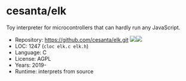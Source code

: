 # cesanta/elk

Toy interpreter for microcontrollers that can hardly run any JavaScript.

* Repository: https://github.com/cesanta/elk.git <img src="https://img.shields.io/github/stars/cesanta/elk?label=&style=flat-square" /><img src="https://img.shields.io/github/last-commit/cesanta/elk?label=&style=flat-square" />
* LOC:        1247 (`cloc elk.c elk.h`)
* Language:   C
* License:    AGPL
* Years:      2019-
* Runtime:    interprets from source
